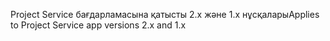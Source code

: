 <span data-ttu-id="94d3d-101">Project Service бағдарламасына қатысты 2.x және 1.x нұсқалары</span><span class="sxs-lookup"><span data-stu-id="94d3d-101">Applies to Project Service app versions 2.x and 1.x</span></span>
